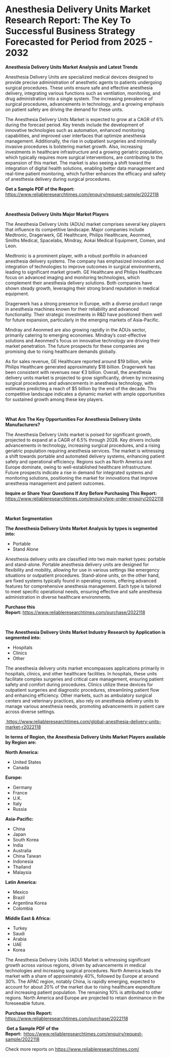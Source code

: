 <p><h1>Anesthesia Delivery Units Market Research Report: The Key To Successful Business Strategy Forecasted for Period from 2025 - 2032</h1></p><p><strong>Anesthesia Delivery Units Market Analysis and Latest Trends</strong></p>
<p><p>Anesthesia Delivery Units are specialized medical devices designed to provide precise administration of anesthetic agents to patients undergoing surgical procedures. These units ensure safe and effective anesthesia delivery, integrating various functions such as ventilation, monitoring, and drug administration into a single system. The increasing prevalence of surgical procedures, advancements in technology, and a growing emphasis on patient safety are driving the demand for these units.</p><p>The Anesthesia Delivery Units Market is expected to grow at a CAGR of 6% during the forecast period. Key trends include the development of innovative technologies such as automation, enhanced monitoring capabilities, and improved user interfaces that optimize anesthesia management. Additionally, the rise in outpatient surgeries and minimally invasive procedures is bolstering market growth. Also, increasing investments in healthcare infrastructure and a growing geriatric population, which typically requires more surgical interventions, are contributing to the expansion of this market. The market is also seeing a shift toward the integration of digital health solutions, enabling better data management and real-time patient monitoring, which further enhances the efficacy and safety of anesthesia delivery during surgical procedures.</p></p>
<p><strong>Get a Sample PDF of the Report:&nbsp;</strong> <a href="https://www.reliableresearchtimes.com/enquiry/request-sample/2022118?utm_campaign=3054&utm_medium=2&utm_source=Github&utm_content=ia&utm_term=29032025&utm_id=anesthesia-delivery-units">https://www.reliableresearchtimes.com/enquiry/request-sample/2022118</a></p>
<p>&nbsp;</p>
<p><strong>Anesthesia Delivery Units Major Market Players</strong></p>
<p><p>The Anesthesia Delivery Units (ADUs) market comprises several key players that influence its competitive landscape. Major companies include Medtronic, Dragerwerk, GE Healthcare, Philips Healthcare, Aeonmed, Smiths Medical, Spacelabs, Mindray, Aokai Medical Equipment, Comen, and Leon.</p><p>Medtronic is a prominent player, with a robust portfolio in advanced anesthesia delivery systems. The company has emphasized innovation and integration of technologies to improve outcomes in surgical environments, leading to significant market growth. GE Healthcare and Philips Healthcare focus on advanced imaging and monitoring technologies, which complement their anesthesia delivery solutions. Both companies have shown steady growth, leveraging their strong brand reputation in medical equipment.</p><p>Dragerwerk has a strong presence in Europe, with a diverse product range in anesthesia machines known for their reliability and advanced functionality. Their strategic investments in R&D have positioned them well for future expansion, particularly in the emerging markets of Asia-Pacific.</p><p>Mindray and Aeonmed are also growing rapidly in the ADUs sector, primarily catering to emerging economies. Mindray’s cost-effective solutions and Aeonmed's focus on innovative technology are driving their market penetration. The future prospects for these companies are promising due to rising healthcare demands globally.</p><p>As for sales revenue, GE Healthcare reported around $19 billion, while Philips Healthcare generated approximately $18 billion. Dragerwerk has been consistent with revenues near €3 billion. Overall, the anesthesia delivery units market is projected to grow significantly, driven by increasing surgical procedures and advancements in anesthesia technology, with estimates predicting a reach of $5 billion by the end of the decade. This competitive landscape indicates a dynamic market with ample opportunities for sustained growth among these key players.</p></p>
<p>&nbsp;</p>
<p><strong>What Are The Key Opportunities For Anesthesia Delivery Units Manufacturers?</strong></p>
<p><p>The Anesthesia Delivery Units market is poised for significant growth, projected to expand at a CAGR of 6.5% through 2028. Key drivers include advancements in technology, increasing surgical procedures, and a rising geriatric population requiring anesthesia services. The market is witnessing a shift towards portable and automated delivery systems, enhancing patient safety and operational efficiency. Regions such as North America and Europe dominate, owing to well-established healthcare infrastructure. Future prospects indicate a rise in demand for integrated systems and monitoring solutions, positioning the market for innovations that improve anesthesia management and patient outcomes.</p></p>
<p><strong>Inquire or Share Your Questions If Any Before Purchasing This Report:</strong> <a href="https://www.reliableresearchtimes.com/enquiry/pre-order-enquiry/2022118?utm_campaign=3054&utm_medium=2&utm_source=Github&utm_content=ia&utm_term=29032025&utm_id=anesthesia-delivery-units">https://www.reliableresearchtimes.com/enquiry/pre-order-enquiry/2022118</a></p>
<p>&nbsp;</p>
<p><strong>Market Segmentation</strong></p>
<p><strong>The Anesthesia Delivery Units Market Analysis by types is segmented into:</strong></p>
<p><ul><li>Portable</li><li>Stand Alone</li></ul></p>
<p><p>Anesthesia delivery units are classified into two main market types: portable and stand-alone. Portable anesthesia delivery units are designed for flexibility and mobility, allowing for use in various settings like emergency situations or outpatient procedures. Stand-alone units, on the other hand, are fixed systems typically found in operating rooms, offering advanced features for comprehensive anesthesia management. Each type is tailored to meet specific operational needs, ensuring effective and safe anesthesia administration in diverse healthcare environments.</p></p>
<p><strong>Purchase this Report:&nbsp;</strong><a href="https://www.reliableresearchtimes.com/purchase/2022118?utm_campaign=3054&utm_medium=2&utm_source=Github&utm_content=ia&utm_term=29032025&utm_id=anesthesia-delivery-units">https://www.reliableresearchtimes.com/purchase/2022118</a></p>
<p>&nbsp;</p>
<p><strong>The Anesthesia Delivery Units Market Industry Research by Application is segmented into:</strong></p>
<p><ul><li>Hospitals</li><li>Clinics</li><li>Other</li></ul></p>
<p><p>The anesthesia delivery units market encompasses applications primarily in hospitals, clinics, and other healthcare facilities. In hospitals, these units facilitate complex surgeries and critical care management, ensuring patient safety and comfort during procedures. Clinics utilize these devices for outpatient surgeries and diagnostic procedures, streamlining patient flow and enhancing efficiency. Other markets, such as ambulatory surgical centers and veterinary practices, also rely on anesthesia delivery units to manage various anesthesia needs, promoting advancements in patient care across diverse settings.</p></p>
<p><a href="https://www.reliableresearchtimes.com/global-anesthesia-delivery-units-market-r2022118?utm_campaign=3054&utm_medium=2&utm_source=Github&utm_content=ia&utm_term=29032025&utm_id=anesthesia-delivery-units">&nbsp;https://www.reliableresearchtimes.com/global-anesthesia-delivery-units-market-r2022118</a></p>
<p><strong>In terms of Region, the Anesthesia Delivery Units Market Players available by Region are:</strong></p>
<p>
    <p> <strong> North America: </strong>
        <ul>
            <li>United States</li>
            <li>Canada</li>
        </ul>
        </p> 
    <p> <strong> Europe: </strong>
        <ul>
            <li>Germany</li>
            <li>France</li>
            <li>U.K.</li>
            <li>Italy</li>
            <li>Russia</li>
        </ul>
        </p> 
    <p> <strong> Asia-Pacific: </strong>
        <ul>
            <li>China</li>
            <li>Japan</li>
            <li>South Korea</li>
            <li>India</li>
            <li>Australia</li>
            <li>China Taiwan</li>
            <li>Indonesia</li>
            <li>Thailand</li>
            <li>Malaysia</li>
        </ul>
        </p> 
    <p> <strong> Latin America: </strong>
        <ul>
            <li>Mexico</li>
            <li>Brazil</li>
            <li>Argentina Korea</li>
            <li>Colombia</li>
        </ul>
        </p> 
    <p> <strong> Middle East & Africa: </strong>
        <ul>
            <li>Turkey</li>
            <li>Saudi</li>
            <li>Arabia</li>
            <li>UAE</li>
            <li>Korea</li>
        </ul>
    </p>
    </p>
<p><p>The Anesthesia Delivery Units (ADU) Market is witnessing significant growth across various regions, driven by advancements in medical technologies and increasing surgical procedures. North America leads the market with a share of approximately 40%, followed by Europe at around 30%. The APAC region, notably China, is rapidly emerging, expected to account for about 20% of the market due to rising healthcare expenditure and increasing patient population. The remaining 10% is attributed to other regions. North America and Europe are projected to retain dominance in the foreseeable future.</p></p>
<p><strong>Purchase this Report: </strong><a href="https://www.reliableresearchtimes.com/purchase/2022118?utm_campaign=3054&utm_medium=2&utm_source=Github&utm_content=ia&utm_term=29032025&utm_id=anesthesia-delivery-units">https://www.reliableresearchtimes.com/purchase/2022118</a></p>
<p>&nbsp;<strong>Get a Sample PDF of the Report:&nbsp;&nbsp;</strong><a href="https://www.reliableresearchtimes.com/enquiry/request-sample/2022118?utm_campaign=3054&utm_medium=2&utm_source=Github&utm_content=ia&utm_term=29032025&utm_id=anesthesia-delivery-units">https://www.reliableresearchtimes.com/enquiry/request-sample/2022118</a></p>
<p><strong></strong></p>
<p>Check more reports on <a href="https://www.reliableresearchtimes.com/?utm_campaign=3054&utm_medium=2&utm_source=Github&utm_content=ia&utm_term=29032025&utm_id=anesthesia-delivery-units">https://www.reliableresearchtimes.com/</a></p>